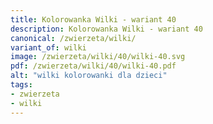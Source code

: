 ```yaml
---
title: Kolorowanka Wilki - wariant 40
description: Kolorowanka Wilki - wariant 40
canonical: /zwierzeta/wilki/
variant_of: wilki
image: /zwierzeta/wilki/40/wilki-40.svg
pdf: /zwierzeta/wilki/40/wilki-40.pdf
alt: "wilki kolorowanki dla dzieci"
tags:
- zwierzeta
- wilki
---
```

